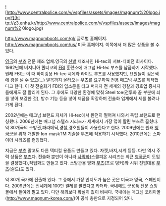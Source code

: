 ![http://www.centralpolice.com/v/vspfiles/assets/images/magnum%20logo.jpg?](ht
tp://z3.enha.kr/http://www.centralpolice.com/v/vspfiles/assets/images/magnum%2
0logo.jpg)

<http://www.magnumboots.com/gl/> 글로벌 홈페이지.  
<http://www.magnumboots.com/us/> 미국 홈페이지. 이쪽에서 더 많은 상품을 볼 수 있다.

[영국](%EC%98%81%EA%B5%AD.md)의 [부츠](%EB%B6%80%EC%B8%A0.md) 전문 제조 업체.영국의
[신발](%EC%8B%A0%EB%B0%9C.md) 제조사인 Hi-tec의 서브-디비전 회사이다. 1982년에 버지니아 콴티코의
[FBI](FBI.md) 훈련소에 매그넘 Hi-tec 부츠를 납품하기 시작했다. 원래 FBI는 이 때 하이킹용 Hi-tec 시에라
라이트 부츠를 사용했지만, 요원들이 검은색에 광을 낼 수 있고(...) 발목까지 올라오는 부츠를 요구하여 전용 매그넘
[부츠](%EB%B6%80%EC%B8%A0.md)를 제작했다고 한다. 이 첫 전술화가 FBI의 입소문을 타고 퍼지자 전 세계의 경찰과
경호업 종사자들에게도 잘 팔리게 된다. 그 후에도 다양한 환경에 맞춰 Steel toe(전투화 끝 부분에 쇠를 넣어 보강한 것), 방수 기능
등을 넣어 제품을 확장하며 전술화 업계에서 세를 불려나가게 된다.

2002년에는 매그넘 브랜드 자체가 Hi-tec에서 완전히 떨어져 나와서 독립 브랜드로 런칭했다. 2006년에는 매그넘 스텔스 시리즈가
세계에서 가장 많이 팔린 부츠로 꼽혔다. 약 80개국의 소방관,파라메딕,경찰,경호원들이 사용한다고 한다. 2009년에는 원래
[영국군](%EC%98%81%EA%B5%AD%EA%B5%B0.md)을 위해 개발한 Ion-maskTM 기술을 부츠에 적용하기 시작했다.
2010년에는 스파이더 시리즈를 런칭했다.

지금은 [부츠](%EB%B6%80%EC%B8%A0.md) 말고도 다른 택티컬 용품도 만들고 있다. 자켓,바지,시계 등등. 다만 역시
주력 상품은 [부츠](%EB%B6%80%EC%B8%A0.md)다. 전술화 뿐만이 아니라
[사막화](%EC%82%AC%EB%A7%89%ED%99%94.md)(스콜피온 시리즈는 최근
[영국군](%EC%98%81%EA%B5%AD%EA%B5%B0.md)이 도입을 결정했다),작업화도 만들고 있다. 소방관용 방화
[부츠](%EB%B6%80%EC%B8%A0.md)(프로 벙커)와 시위 진압대용
[부츠](%EB%B6%80%EC%B8%A0.md)(쉴드)도 있다.

약 80개 국가에 진출해 있다. 그 중에서 가장 인지도가 높은 곳은 미국과 영국, 스페인이다. 2009년에는 전세계에 100만 켤레를
팔았다고 카더라. 국내에도 군용품 전문 쇼핑몰에서 들여와 팔고 있다. 다만 해외보다 확실히 값이 비싸다. 국내에는 매그넘
코리아몰(<http://www.magnum-korea.com/>)이 공식 총판으로 지정되어 있다.

